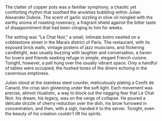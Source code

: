 The clatter of copper pots was a familiar symphony, a chaotic yet comforting rhythm that soothed the anxieties bubbling within Julian Alexander Dubois. The scent of garlic sizzling in olive oil mingled with the earthy aroma of roasting rosemary, a fragrant shield against the bitter taste of disappointment that had been clinging to him for weeks.

The setting was "Le Chat Noir," a small, intimate bistro nestled on a cobblestone street in the Marais district of Paris. The restaurant, with its exposed brick walls, vintage posters of jazz musicians, and flickering candlelight, was usually buzzing with laughter and conversation, a haven for lovers and friends seeking refuge in simple, elegant French cuisine. Tonight, however, a pall hung over the usually vibrant space. Only a handful of tables were occupied, the hushed tones of the diners echoing in the cavernous emptiness.

Julian stood at the stainless steel counter, meticulously plating a Confit de Canard, the crisp skin glistening under the soft light. Each movement was precise, almost ritualistic, a way to block out the nagging fear that Le Chat Noir, his dream, his legacy, was on the verge of collapse. He poured a delicate drizzle of cherry reduction over the dish, his brow furrowed in concentration, and then, with a sigh, handed it to the server. Tonight, even the beauty of his creation couldn't lift his spirits.
